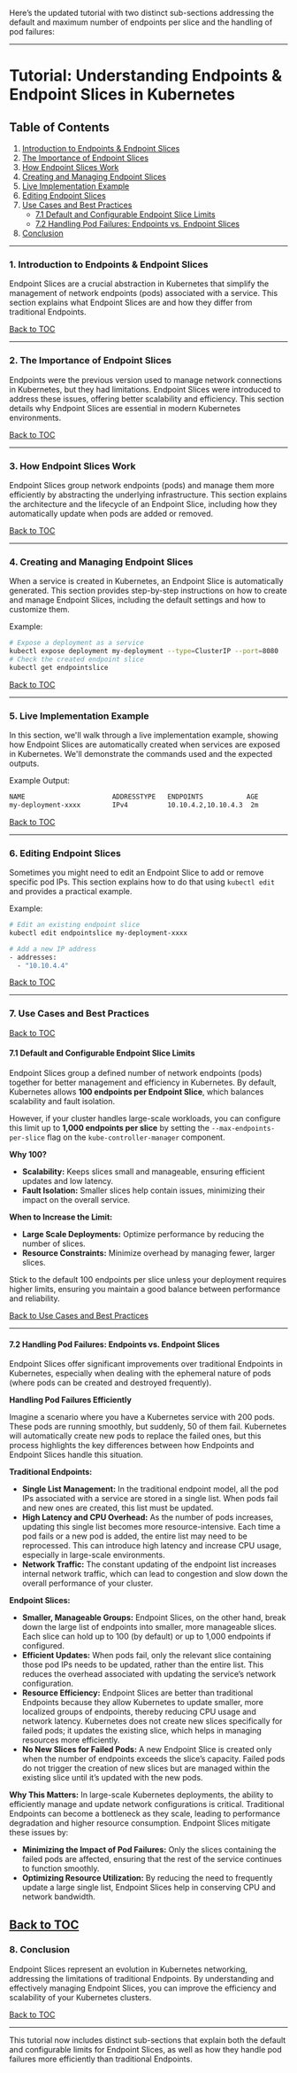 Here’s the updated tutorial with two distinct sub-sections addressing the default and maximum number of endpoints per slice and the handling of pod failures:

---

# Tutorial: Understanding Endpoints & Endpoint Slices in Kubernetes

## Table of Contents

1. [Introduction to Endpoints & Endpoint Slices](#1-introduction-to-endpoints--endpoint-slices)
2. [The Importance of Endpoint Slices](#2-the-importance-of-endpoint-slices)
3. [How Endpoint Slices Work](#3-how-endpoint-slices-work)
4. [Creating and Managing Endpoint Slices](#4-creating-and-managing-endpoint-slices)
5. [Live Implementation Example](#5-live-implementation-example)
6. [Editing Endpoint Slices](#6-editing-endpoint-slices)
7. [Use Cases and Best Practices](#7-use-cases-and-best-practices)
   - [7.1 Default and Configurable Endpoint Slice Limits](#71-default-and-configurable-endpoint-slice-limits)
   - [7.2 Handling Pod Failures: Endpoints vs. Endpoint Slices](#72-handling-pod-failures-endpoints-vs-endpoint-slices)
8. [Conclusion](#8-conclusion)

---

### 1. Introduction to Endpoints & Endpoint Slices

Endpoint Slices are a crucial abstraction in Kubernetes that simplify the management of network endpoints (pods) associated with a service. This section explains what Endpoint Slices are and how they differ from traditional Endpoints.

[Back to TOC](#tutorial-understanding-endpoints--endpoint-slices-in-kubernetes)

---

### 2. The Importance of Endpoint Slices

Endpoints were the previous version used to manage network connections in Kubernetes, but they had limitations. Endpoint Slices were introduced to address these issues, offering better scalability and efficiency. This section details why Endpoint Slices are essential in modern Kubernetes environments.

[Back to TOC](#tutorial-understanding-endpoints--endpoint-slices-in-kubernetes)

---

### 3. How Endpoint Slices Work

Endpoint Slices group network endpoints (pods) and manage them more efficiently by abstracting the underlying infrastructure. This section explains the architecture and the lifecycle of an Endpoint Slice, including how they automatically update when pods are added or removed.

[Back to TOC](#tutorial-understanding-endpoints--endpoint-slices-in-kubernetes)

---

### 4. Creating and Managing Endpoint Slices

When a service is created in Kubernetes, an Endpoint Slice is automatically generated. This section provides step-by-step instructions on how to create and manage Endpoint Slices, including the default settings and how to customize them.

Example:
```bash
# Expose a deployment as a service
kubectl expose deployment my-deployment --type=ClusterIP --port=8080
# Check the created endpoint slice
kubectl get endpointslice
```

[Back to TOC](#tutorial-understanding-endpoints--endpoint-slices-in-kubernetes)

---

### 5. Live Implementation Example

In this section, we'll walk through a live implementation example, showing how Endpoint Slices are automatically created when services are exposed in Kubernetes. We'll demonstrate the commands used and the expected outputs.

Example Output:
```bash
NAME                      ADDRESSTYPE   ENDPOINTS           AGE
my-deployment-xxxx        IPv4          10.10.4.2,10.10.4.3  2m
```

[Back to TOC](#tutorial-understanding-endpoints--endpoint-slices-in-kubernetes)

---

### 6. Editing Endpoint Slices

Sometimes you might need to edit an Endpoint Slice to add or remove specific pod IPs. This section explains how to do that using `kubectl edit` and provides a practical example.

Example:
```bash
# Edit an existing endpoint slice
kubectl edit endpointslice my-deployment-xxxx

# Add a new IP address
- addresses:
  - "10.10.4.4"
```

[Back to TOC](#tutorial-understanding-endpoints--endpoint-slices-in-kubernetes)

---

### 7. Use Cases and Best Practices

[Back to TOC](#tutorial-understanding-endpoints--endpoint-slices-in-kubernetes)

#### 7.1 Default and Configurable Endpoint Slice Limits

Endpoint Slices group a defined number of network endpoints (pods) together for better management and efficiency in Kubernetes. By default, Kubernetes allows **100 endpoints per Endpoint Slice**, which balances scalability and fault isolation.

However, if your cluster handles large-scale workloads, you can configure this limit up to **1,000 endpoints per slice** by setting the `--max-endpoints-per-slice` flag on the `kube-controller-manager` component.

**Why 100?**
- **Scalability:** Keeps slices small and manageable, ensuring efficient updates and low latency.
- **Fault Isolation:** Smaller slices help contain issues, minimizing their impact on the overall service.

**When to Increase the Limit:**
- **Large Scale Deployments:** Optimize performance by reducing the number of slices.
- **Resource Constraints:** Minimize overhead by managing fewer, larger slices.

Stick to the default 100 endpoints per slice unless your deployment requires higher limits, ensuring you maintain a good balance between performance and reliability.

[Back to Use Cases and Best Practices](#7-use-cases-and-best-practices)

---

#### 7.2 Handling Pod Failures: Endpoints vs. Endpoint Slices

Endpoint Slices offer significant improvements over traditional Endpoints in Kubernetes, especially when dealing with the ephemeral nature of pods (where pods can be created and destroyed frequently).

**Handling Pod Failures Efficiently**

Imagine a scenario where you have a Kubernetes service with 200 pods. These pods are running smoothly, but suddenly, 50 of them fail. Kubernetes will automatically create new pods to replace the failed ones, but this process highlights the key differences between how Endpoints and Endpoint Slices handle this situation.

**Traditional Endpoints:**
- **Single List Management:** In the traditional endpoint model, all the pod IPs associated with a service are stored in a single list. When pods fail and new ones are created, this list must be updated. 
- **High Latency and CPU Overhead:** As the number of pods increases, updating this single list becomes more resource-intensive. Each time a pod fails or a new pod is added, the entire list may need to be reprocessed. This can introduce high latency and increase CPU usage, especially in large-scale environments.
- **Network Traffic:** The constant updating of the endpoint list increases internal network traffic, which can lead to congestion and slow down the overall performance of your cluster.

**Endpoint Slices:**
- **Smaller, Manageable Groups:** Endpoint Slices, on the other hand, break down the large list of endpoints into smaller, more manageable slices. Each slice can hold up to 100 (by default) or up to 1,000 endpoints if configured.
- **Efficient Updates:** When pods fail, only the relevant slice containing those pod IPs needs to be updated, rather than the entire list. This reduces the overhead associated with updating the service’s network configuration.
- **Resource Efficiency:** Endpoint Slices are better than traditional Endpoints because they allow Kubernetes to update smaller, more localized groups of endpoints, thereby reducing CPU usage and network latency. Kubernetes does not create new slices specifically for failed pods; it updates the existing slice, which helps in managing resources more efficiently.
- **No New Slices for Failed Pods:** A new Endpoint Slice is created only when the number of endpoints exceeds the slice’s capacity. Failed pods do not trigger the creation of new slices but are managed within the existing slice until it’s updated with the new pods.

**Why This Matters:**
In large-scale Kubernetes deployments, the ability to efficiently manage and update network configurations is critical. Traditional Endpoints can become a bottleneck as they scale, leading to performance degradation and higher resource consumption. Endpoint Slices mitigate these issues by:
- **Minimizing the Impact of Pod Failures:** Only the slices containing the failed pods are affected, ensuring that the rest of the service continues to function smoothly.
- **Optimizing Resource Utilization:** By reducing the need to frequently update a large single list, Endpoint Slices help in conserving CPU and network bandwidth.

[Back to TOC](#tutorial-understanding-endpoints--endpoint-slices-in-kubernetes)
---

### 8. Conclusion

Endpoint Slices represent an evolution in Kubernetes networking, addressing the limitations of traditional Endpoints. By understanding and effectively managing Endpoint Slices, you can improve the efficiency and scalability of your Kubernetes clusters.

[Back to TOC](#tutorial-understanding-endpoints--endpoint-slices-in-kubernetes)

---

This tutorial now includes distinct sub-sections that explain both the default and configurable limits for Endpoint Slices, as well as how they handle pod failures more efficiently than traditional Endpoints.
